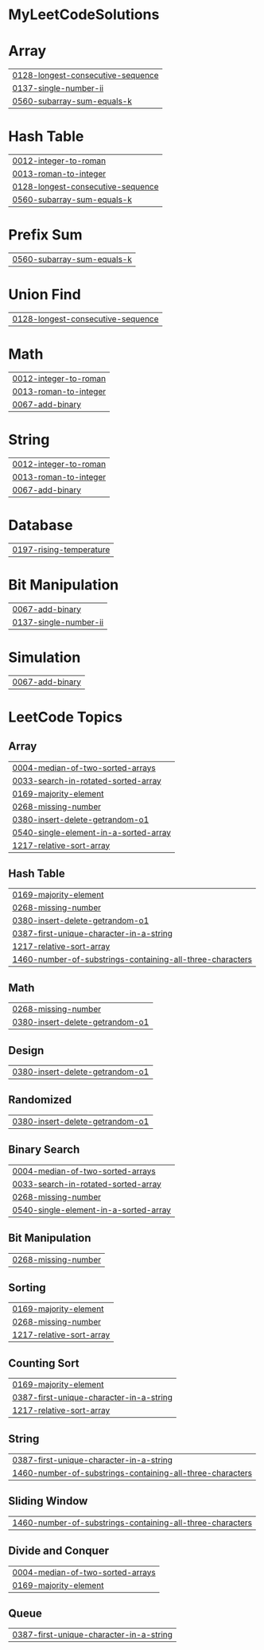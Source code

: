 # MyLeetCodeSolutions


# Array
|  |
| ------- |
| [0128-longest-consecutive-sequence](https://github.com/SaihariniAkkenapally/MyLeetCodeSolutions/tree/master/0128-longest-consecutive-sequence) |
| [0137-single-number-ii](https://github.com/SaihariniAkkenapally/MyLeetCodeSolutions/tree/master/0137-single-number-ii) |
| [0560-subarray-sum-equals-k](https://github.com/SaihariniAkkenapally/MyLeetCodeSolutions/tree/master/0560-subarray-sum-equals-k) |
# Hash Table
|  |
| ------- |
| [0012-integer-to-roman](https://github.com/SaihariniAkkenapally/MyLeetCodeSolutions/tree/master/0012-integer-to-roman) |
| [0013-roman-to-integer](https://github.com/SaihariniAkkenapally/MyLeetCodeSolutions/tree/master/0013-roman-to-integer) |
| [0128-longest-consecutive-sequence](https://github.com/SaihariniAkkenapally/MyLeetCodeSolutions/tree/master/0128-longest-consecutive-sequence) |
| [0560-subarray-sum-equals-k](https://github.com/SaihariniAkkenapally/MyLeetCodeSolutions/tree/master/0560-subarray-sum-equals-k) |
# Prefix Sum
|  |
| ------- |
| [0560-subarray-sum-equals-k](https://github.com/SaihariniAkkenapally/MyLeetCodeSolutions/tree/master/0560-subarray-sum-equals-k) |
# Union Find
|  |
| ------- |
| [0128-longest-consecutive-sequence](https://github.com/SaihariniAkkenapally/MyLeetCodeSolutions/tree/master/0128-longest-consecutive-sequence) |
# Math
|  |
| ------- |
| [0012-integer-to-roman](https://github.com/SaihariniAkkenapally/MyLeetCodeSolutions/tree/master/0012-integer-to-roman) |
| [0013-roman-to-integer](https://github.com/SaihariniAkkenapally/MyLeetCodeSolutions/tree/master/0013-roman-to-integer) |
| [0067-add-binary](https://github.com/SaihariniAkkenapally/MyLeetCodeSolutions/tree/master/0067-add-binary) |
# String
|  |
| ------- |
| [0012-integer-to-roman](https://github.com/SaihariniAkkenapally/MyLeetCodeSolutions/tree/master/0012-integer-to-roman) |
| [0013-roman-to-integer](https://github.com/SaihariniAkkenapally/MyLeetCodeSolutions/tree/master/0013-roman-to-integer) |
| [0067-add-binary](https://github.com/SaihariniAkkenapally/MyLeetCodeSolutions/tree/master/0067-add-binary) |
# Database
|  |
| ------- |
| [0197-rising-temperature](https://github.com/SaihariniAkkenapally/MyLeetCodeSolutions/tree/master/0197-rising-temperature) |
# Bit Manipulation
|  |
| ------- |
| [0067-add-binary](https://github.com/SaihariniAkkenapally/MyLeetCodeSolutions/tree/master/0067-add-binary) |
| [0137-single-number-ii](https://github.com/SaihariniAkkenapally/MyLeetCodeSolutions/tree/master/0137-single-number-ii) |
# Simulation
|  |
| ------- |
| [0067-add-binary](https://github.com/SaihariniAkkenapally/MyLeetCodeSolutions/tree/master/0067-add-binary) |
<!---LeetCode Topics Start-->
# LeetCode Topics
## Array
|  |
| ------- |
| [0004-median-of-two-sorted-arrays](https://github.com/SaihariniAkkenapally/MyLeetCodeSolutions/tree/master/0004-median-of-two-sorted-arrays) |
| [0033-search-in-rotated-sorted-array](https://github.com/SaihariniAkkenapally/MyLeetCodeSolutions/tree/master/0033-search-in-rotated-sorted-array) |
| [0169-majority-element](https://github.com/SaihariniAkkenapally/MyLeetCodeSolutions/tree/master/0169-majority-element) |
| [0268-missing-number](https://github.com/SaihariniAkkenapally/MyLeetCodeSolutions/tree/master/0268-missing-number) |
| [0380-insert-delete-getrandom-o1](https://github.com/SaihariniAkkenapally/MyLeetCodeSolutions/tree/master/0380-insert-delete-getrandom-o1) |
| [0540-single-element-in-a-sorted-array](https://github.com/SaihariniAkkenapally/MyLeetCodeSolutions/tree/master/0540-single-element-in-a-sorted-array) |
| [1217-relative-sort-array](https://github.com/SaihariniAkkenapally/MyLeetCodeSolutions/tree/master/1217-relative-sort-array) |
## Hash Table
|  |
| ------- |
| [0169-majority-element](https://github.com/SaihariniAkkenapally/MyLeetCodeSolutions/tree/master/0169-majority-element) |
| [0268-missing-number](https://github.com/SaihariniAkkenapally/MyLeetCodeSolutions/tree/master/0268-missing-number) |
| [0380-insert-delete-getrandom-o1](https://github.com/SaihariniAkkenapally/MyLeetCodeSolutions/tree/master/0380-insert-delete-getrandom-o1) |
| [0387-first-unique-character-in-a-string](https://github.com/SaihariniAkkenapally/MyLeetCodeSolutions/tree/master/0387-first-unique-character-in-a-string) |
| [1217-relative-sort-array](https://github.com/SaihariniAkkenapally/MyLeetCodeSolutions/tree/master/1217-relative-sort-array) |
| [1460-number-of-substrings-containing-all-three-characters](https://github.com/SaihariniAkkenapally/MyLeetCodeSolutions/tree/master/1460-number-of-substrings-containing-all-three-characters) |
## Math
|  |
| ------- |
| [0268-missing-number](https://github.com/SaihariniAkkenapally/MyLeetCodeSolutions/tree/master/0268-missing-number) |
| [0380-insert-delete-getrandom-o1](https://github.com/SaihariniAkkenapally/MyLeetCodeSolutions/tree/master/0380-insert-delete-getrandom-o1) |
## Design
|  |
| ------- |
| [0380-insert-delete-getrandom-o1](https://github.com/SaihariniAkkenapally/MyLeetCodeSolutions/tree/master/0380-insert-delete-getrandom-o1) |
## Randomized
|  |
| ------- |
| [0380-insert-delete-getrandom-o1](https://github.com/SaihariniAkkenapally/MyLeetCodeSolutions/tree/master/0380-insert-delete-getrandom-o1) |
## Binary Search
|  |
| ------- |
| [0004-median-of-two-sorted-arrays](https://github.com/SaihariniAkkenapally/MyLeetCodeSolutions/tree/master/0004-median-of-two-sorted-arrays) |
| [0033-search-in-rotated-sorted-array](https://github.com/SaihariniAkkenapally/MyLeetCodeSolutions/tree/master/0033-search-in-rotated-sorted-array) |
| [0268-missing-number](https://github.com/SaihariniAkkenapally/MyLeetCodeSolutions/tree/master/0268-missing-number) |
| [0540-single-element-in-a-sorted-array](https://github.com/SaihariniAkkenapally/MyLeetCodeSolutions/tree/master/0540-single-element-in-a-sorted-array) |
## Bit Manipulation
|  |
| ------- |
| [0268-missing-number](https://github.com/SaihariniAkkenapally/MyLeetCodeSolutions/tree/master/0268-missing-number) |
## Sorting
|  |
| ------- |
| [0169-majority-element](https://github.com/SaihariniAkkenapally/MyLeetCodeSolutions/tree/master/0169-majority-element) |
| [0268-missing-number](https://github.com/SaihariniAkkenapally/MyLeetCodeSolutions/tree/master/0268-missing-number) |
| [1217-relative-sort-array](https://github.com/SaihariniAkkenapally/MyLeetCodeSolutions/tree/master/1217-relative-sort-array) |
## Counting Sort
|  |
| ------- |
| [0169-majority-element](https://github.com/SaihariniAkkenapally/MyLeetCodeSolutions/tree/master/0169-majority-element) |
| [0387-first-unique-character-in-a-string](https://github.com/SaihariniAkkenapally/MyLeetCodeSolutions/tree/master/0387-first-unique-character-in-a-string) |
| [1217-relative-sort-array](https://github.com/SaihariniAkkenapally/MyLeetCodeSolutions/tree/master/1217-relative-sort-array) |
## String
|  |
| ------- |
| [0387-first-unique-character-in-a-string](https://github.com/SaihariniAkkenapally/MyLeetCodeSolutions/tree/master/0387-first-unique-character-in-a-string) |
| [1460-number-of-substrings-containing-all-three-characters](https://github.com/SaihariniAkkenapally/MyLeetCodeSolutions/tree/master/1460-number-of-substrings-containing-all-three-characters) |
## Sliding Window
|  |
| ------- |
| [1460-number-of-substrings-containing-all-three-characters](https://github.com/SaihariniAkkenapally/MyLeetCodeSolutions/tree/master/1460-number-of-substrings-containing-all-three-characters) |
## Divide and Conquer
|  |
| ------- |
| [0004-median-of-two-sorted-arrays](https://github.com/SaihariniAkkenapally/MyLeetCodeSolutions/tree/master/0004-median-of-two-sorted-arrays) |
| [0169-majority-element](https://github.com/SaihariniAkkenapally/MyLeetCodeSolutions/tree/master/0169-majority-element) |
## Queue
|  |
| ------- |
| [0387-first-unique-character-in-a-string](https://github.com/SaihariniAkkenapally/MyLeetCodeSolutions/tree/master/0387-first-unique-character-in-a-string) |
<!---LeetCode Topics End-->